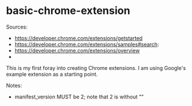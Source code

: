 # basic-chrome-extension

Sources:
 - https://developer.chrome.com/extensions/getstarted
 - https://developer.chrome.com/extensions/samples#search:
 - https://developer.chrome.com/extensions/overview
 - 

This is my first foray into creating Chrome extensions. I am using Google's example extension as a starting point.

Notes:
 -   manifest_version MUST be 2; note that 2 is without ""